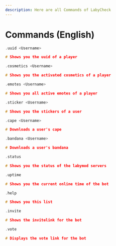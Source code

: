 ```yaml
---
description: Here are all Commands of LabyCheck
---
```


# Commands \(English\)

```c
.uuid <Username>

# Shows you the uuid of a player
```

```c
.cosmetics <Username>

# Shows you the activated cosmetics of a player
```

```c
.emotes <Username>

# Shows you all active emotes of a player
```

```c
.sticker <Username>

# Shows you the stickers of a user
```

```c
.cape <Username>

# Downloads a user's cape
```

```c
.bandana <Username>

# Downloads a user's bandana
```

```c
.status

# Shows you the status of the labymod servers
```

```c
.uptime

# Shows you the current online time of the bot
```

```c
.help

# Shows you this list
```

```c
.invite

# Shows the invitelink for the bot
```

```c
.vote

# Displays the vote link for the bot
```

